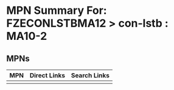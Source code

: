 



# MPN Summary For: FZECONLSTBMA12 > con-lstb : MA10-2

## MPNs
  

|MPN|Direct Links|Search Links|
| :--- | :--- | :--- |
||||
